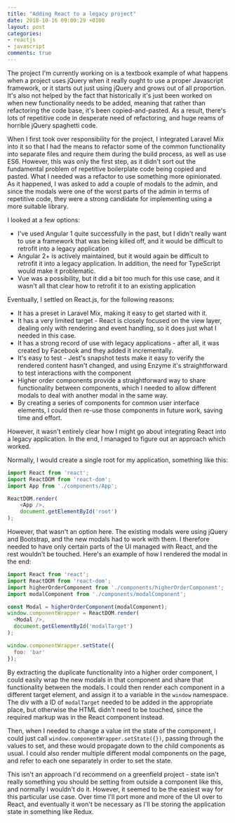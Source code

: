 ```yaml
---
title: "Adding React to a legacy project"
date: 2018-10-16 09:00:29 +0100
layout: post
categories:
- reactjs
- javascript
comments: true
---
```


The project I'm currently working on is a textbook example of what happens when a project uses jQuery when it really ought to use a proper Javascript framework, or it starts out just using jQuery and grows out of all proportion. It's also not helped by the fact that historically it's just been worked on when new functionality needs to be added, meaning that rather than refactoring the code base, it's been copied-and-pasted. As a result, there's lots of repetitive code in desperate need of refactoring, and huge reams of horrible jQuery spaghetti code.

When I first took over responsibility for the project, I integrated Laravel Mix into it so that I had the means to refactor some of the common functionality into separate files and require them during the build process, as well as use ES6. However, this was only the first step, as it didn't sort out the fundamental problem of repetitive boilerplate code being copied and pasted. What I needed was a refactor to use something more opinionated. As it happened, I was asked to add a couple of modals to the admin, and since the modals were one of the worst parts of the admin in terms of repetitive code, they were a strong candidate for implementing using a more suitable library.

I looked at a few options:

* I've used Angular 1 quite successfully in the past, but I didn't really want to use a framework that was being killed off, and it would be difficult to retrofit into a legacy application
* Angular 2+ is actively maintained, but it would again be difficult to retrofit it into a legacy application. In addition, the need for TypeScript would make it problematic.
* Vue was a possibility, but it did a bit too much for this use case, and it wasn't all that clear how to retrofit it to an existing application

Eventually, I settled on React.js, for the following reasons:

* It has a preset in Laravel Mix, making it easy to get started with it.
* It has a very limited target - React is closely focused on the view layer, dealing only with rendering and event handling, so it does just what I needed in this case.
* It has a strong record of use with legacy applications - after all, it was created by Facebook and they added it incrementally.
* It's easy to test - Jest's snapshot tests make it easy to verify the rendered content hasn't changed, and using Enzyme it's straightforward to test interactions with the component
* Higher order components provide a straightforward way to share functionality between components, which I needed to allow different modals to deal with another modal in the same way.
* By creating a series of components for common user interface elements, I could then re-use those components in future work, saving time and effort.

However, it wasn't entirely clear how I might go about integrating React into a legacy application. In the end, I managed to figure out an approach which worked.

Normally, I would create a single root for my application, something like this:

```javascript
import React from 'react';
import ReactDOM from 'react-dom';
import App from './components/App';

ReactDOM.render(
    <App />,
    document.getElementById('root')
);
```

However, that wasn't an option here. The existing modals were using jQuery and Bootstrap, and the new modals had to work with them. I therefore needed to have only certain parts of the UI managed with React, and the rest wouldn't be touched. Here's an example of how I rendered the modal in the end:

```javascript
import React from 'react';
import ReactDOM from 'react-dom';
import higherOrderComponent from './components/higherOrderComponent';
import modalComponent from './components/modalComponent';

const Modal = higherOrderComponent(modalComponent);
window.componentWrapper = ReactDOM.render(
  <Modal />,
  document.getElementById('modalTarget')
);

window.componentWrapper.setState({
  foo: 'bar'
});
```

By extracting the duplicate functionality into a higher order component, I could easily wrap the new modals in that component and share that functionality between the modals. I could then render each component in a different target element, and assign it to a variable in the `window` namespace. The div with a ID of `modalTarget` needed to be added in the appropriate place, but otherwise the HTML didn't need to be touched, since the required markup was in the React component instead.

Then, when I needed to change a value int the state of the component, I could just call `window.componentWrapper.setState({})`, passing through the values to set, and these would propagate down to the child components as usual. I could also render multiple different modal components on the page, and refer to each one separately in order to set the state.

This isn't an approach I'd recommend on a greenfield project - state isn't really something you should be setting from outside a component like this, and normally I wouldn't do it. However, it seemed to be the easiest way for this particular use case. Over time I'll port more and more of the UI over to React, and eventually it won't be necessary as I'll be storing the application state in something like Redux.
